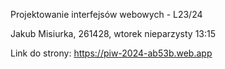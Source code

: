 Projektowanie interfejsów webowych - L23/24

Jakub Misiurka, 261428, wtorek nieparzysty 13:15

Link do strony:
https://piw-2024-ab53b.web.app
